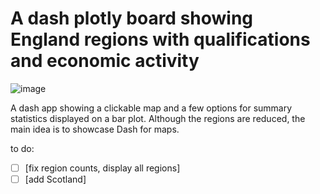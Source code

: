 # A dash plotly board showing England regions with qualifications and economic activity
![image](https://github.com/user-attachments/assets/b2792270-da2b-45da-a8a5-065e00770c08)

A dash app showing a clickable map and a few options for summary statistics displayed on a bar plot.
Although the regions are reduced, the main idea is to showcase Dash for maps. 

to do: 
- [ ] [fix region counts, display all regions]
- [ ] [add Scotland]